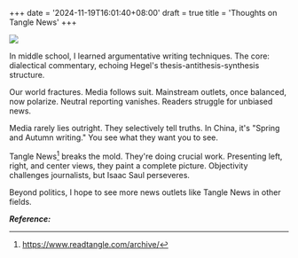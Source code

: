 +++
date = '2024-11-19T16:01:40+08:00'
draft = true
title = 'Thoughts on Tangle News'
+++

![](https://cdn.jsdelivr.net/gh/gmjude/cdn-img@main/img/20241113-065acd21ff670701.webp)

In middle school, I learned argumentative writing techniques. The core: dialectical commentary, echoing Hegel's thesis-antithesis-synthesis structure.  
  
Our world fractures. Media follows suit. Mainstream outlets, once balanced, now polarize. Neutral reporting vanishes. Readers struggle for unbiased news.  
  
Media rarely lies outright. They selectively tell truths. In China, it's "Spring and Autumn writing." You see what they want you to see.  
  
Tangle News[^1] breaks the mold. They're doing crucial work. Presenting left, right, and center views, they paint a complete picture. Objectivity challenges journalists, but Isaac Saul perseveres.  
  
Beyond politics, I hope to see more news outlets like Tangle News in other fields.

***Reference:***
[^1]: https://www.readtangle.com/archive/
